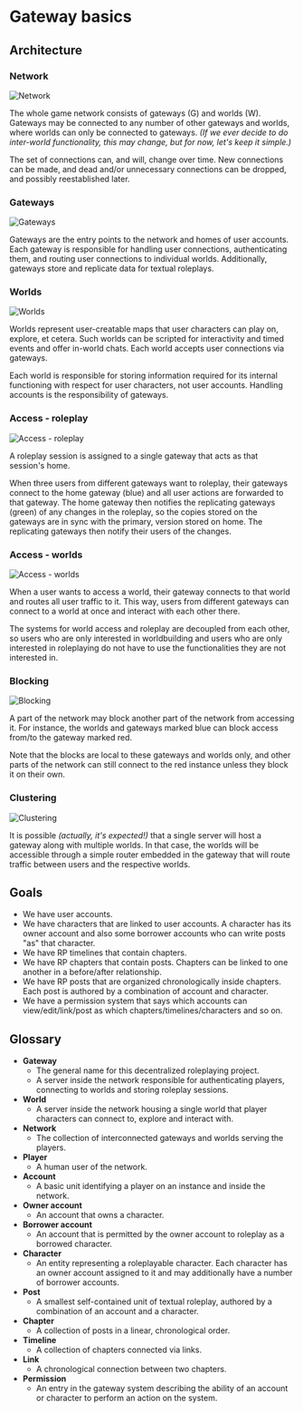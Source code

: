 # Gateway basics

## Architecture

### Network

![Network](img/01-network.png)

The whole game network consists of gateways (G) and worlds (W). Gateways may be connected to any number of other gateways and worlds, where worlds can only be connected to gateways. *(If we ever decide to do inter-world functionality, this may change, but for now, let's keep it simple.)*

The set of connections can, and will, change over time. New connections can be made, and dead and/or unnecessary connections can be dropped, and possibly reestablished later.

### Gateways

![Gateways](img/02-gateways.png)

Gateways are the entry points to the network and homes of user accounts. Each gateway is responsible for handling user connections, authenticating them, and routing user connections to individual worlds. Additionally, gateways store and replicate data for textual roleplays.

### Worlds

![Worlds](img/03-worlds.png)

Worlds represent user-creatable maps that user characters can play on, explore, et cetera. Such worlds can be scripted for interactivity and timed events and offer in-world chats. Each world accepts user connections via gateways.

Each world is responsible for storing information required for its internal functioning with respect for user characters, not user accounts. Handling accounts is the responsibility of gateways.

### Access - roleplay

![Access - roleplay](img/04-access-roleplay.png)

A roleplay session is assigned to a single gateway that acts as that session's home.

When three users from different gateways want to roleplay, their gateways connect to the home gateway (blue) and all user actions are forwarded to that gateway. The home gateway then notifies the replicating gateways (green) of any changes in the roleplay, so the copies stored on the gateways are in sync with the primary, version stored on home. The replicating gateways then notify their users of the changes.

### Access - worlds

![Access - worlds](img/05-access-worlds.png)

When a user wants to access a world, their gateway connects to that world and routes all user traffic to it. This way, users from different gateways can connect to a world at once and interact with each other there.

The systems for world access and roleplay are decoupled from each other, so users who are only interested in worldbuilding and users who are only interested in roleplaying do not have to use the functionalities they are not interested in.

### Blocking

![Blocking](img/06-blocking.png)

A part of the network may block another part of the network from accessing it. For instance, the worlds and gateways marked blue can block access from/to the gateway marked red.

Note that the blocks are local to these gateways and worlds only, and other parts of the network can still connect to the red instance unless they block it on their own.

### Clustering

![Clustering](img/07-clustering.png)

It is possible *(actually, it's expected!)* that a single server will host a gateway along with multiple worlds. In that case, the worlds will be accessible through a simple router embedded in the gateway that will route traffic between users and the respective worlds.

## Goals

  * We have user accounts.
  * We have characters that are linked to user accounts. A character has its owner account and also some borrower accounts who can write posts "as" that character.
  * We have RP timelines that contain chapters.
  * We have RP chapters that contain posts. Chapters can be linked to one another in a before/after relationship.
  * We have RP posts that are organized chronologically inside chapters. Each post is authored by a combination of account and character.
  * We have a permission system that says which accounts can view/edit/link/post as which chapters/timelines/characters and so on.

## Glossary

* **Gateway**
  * The general name for this decentralized roleplaying project.
  * A server inside the network responsible for authenticating players, connecting to worlds and storing roleplay sessions.
* **World**
  * A server inside the network housing a single world that player characters can connect to, explore and interact with.
* **Network**
  * The collection of interconnected gateways and worlds serving the players.
* **Player**
  * A human user of the network.
* **Account**
  * A basic unit identifying a player on an instance and inside the network.
* **Owner account**
  * An account that owns a character.
* **Borrower account**
  * An account that is permitted by the owner account to roleplay as a borrowed character.
* **Character**
  * An entity representing a roleplayable character. Each character has an owner account assigned to it and may additionally have a number of borrower accounts.
* **Post**
  * A smallest self-contained unit of textual roleplay, authored by a combination of an account and a character.
* **Chapter**
  * A collection of posts in a linear, chronological order.
* **Timeline**
  * A collection of chapters connected via links.
* **Link**
  * A chronological connection between two chapters.
* **Permission**
  * An entry in the gateway system describing the ability of an account or character to perform an action on the system.
